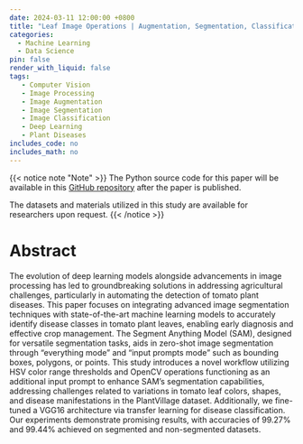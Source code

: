 ```yaml
---
date: 2024-03-11 12:00:00 +0800
title: "Leaf Image Operations | Augmentation, Segmentation, Classification"
categories:
  - Machine Learning
  - Data Science
pin: false
render_with_liquid: false
tags:
   - Computer Vision
   - Image Processing
   - Image Augmentation
   - Image Segmentation
   - Image Classification
   - Deep Learning
   - Plant Diseases
includes_code: no
includes_math: no
---
```


{{< notice note "Note" >}}
The Python source code for this paper will be available in this [GitHub repository](https://github.com/ahmedsalim3/Leaf-ImageOps-Augmentation-Segmentation-Classification) after the paper is published.

The datasets and materials utilized in this study are available for researchers upon request.
{{< /notice >}}

# Abstract

The evolution of deep learning models alongside advancements in image processing has led to groundbreaking solutions in addressing agricultural challenges, particularly in automating the detection of tomato plant diseases. This paper focuses on integrating advanced image segmentation techniques with state-of-the-art machine learning models to accurately identify disease classes in tomato plant leaves, enabling early diagnosis and effective crop management. The Segment Anything Model (SAM), designed for versatile segmentation tasks, aids in zero-shot image segmentation through “everything mode” and “input prompts mode” such as bounding boxes, polygons, or points. This study introduces a novel workflow utilizing HSV color range thresholds and OpenCV operations functioning as an additional input prompt to enhance SAM’s segmentation capabilities, addressing challenges related to variations in tomato leaf colors, shapes, and disease manifestations in the PlantVillage dataset. Additionally, we fine-tuned a VGG16 architecture via transfer learning for disease classification. Our experiments demonstrate promising results, with accuracies of 99.27% and 99.44% achieved on segmented and non-segmented datasets.
